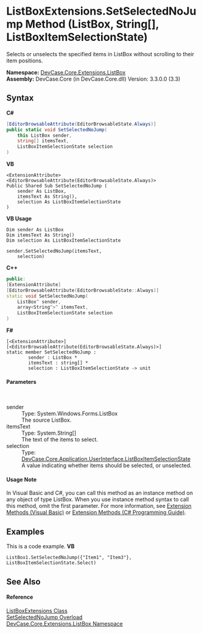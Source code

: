 # ListBoxExtensions.SetSelectedNoJump Method (ListBox, String[], ListBoxItemSelectionState)
 

Selects or unselects the specified items in ListBox without scrolling to their item positions.

**Namespace:**&nbsp;<a href="N_DevCase_Core_Extensions_ListBox">DevCase.Core.Extensions.ListBox</a><br />**Assembly:**&nbsp;DevCase.Core (in DevCase.Core.dll) Version: 3.3.0.0 (3.3)

## Syntax

**C#**<br />
``` C#
[EditorBrowsableAttribute(EditorBrowsableState.Always)]
public static void SetSelectedNoJump(
	this ListBox sender,
	string[] itemsText,
	ListBoxItemSelectionState selection
)
```

**VB**<br />
``` VB
<ExtensionAttribute>
<EditorBrowsableAttribute(EditorBrowsableState.Always)>
Public Shared Sub SetSelectedNoJump ( 
	sender As ListBox,
	itemsText As String(),
	selection As ListBoxItemSelectionState
)
```

**VB Usage**<br />
``` VB Usage
Dim sender As ListBox
Dim itemsText As String()
Dim selection As ListBoxItemSelectionState

sender.SetSelectedNoJump(itemsText, 
	selection)
```

**C++**<br />
``` C++
public:
[ExtensionAttribute]
[EditorBrowsableAttribute(EditorBrowsableState::Always)]
static void SetSelectedNoJump(
	ListBox^ sender, 
	array<String^>^ itemsText, 
	ListBoxItemSelectionState selection
)
```

**F#**<br />
``` F#
[<ExtensionAttribute>]
[<EditorBrowsableAttribute(EditorBrowsableState.Always)>]
static member SetSelectedNoJump : 
        sender : ListBox * 
        itemsText : string[] * 
        selection : ListBoxItemSelectionState -> unit 

```


#### Parameters
&nbsp;<dl><dt>sender</dt><dd>Type: System.Windows.Forms.ListBox<br />The source ListBox.</dd><dt>itemsText</dt><dd>Type: System.String[]<br />The text of the items to select.</dd><dt>selection</dt><dd>Type: <a href="T_DevCase_Core_Application_UserInterface_ListBoxItemSelectionState">DevCase.Core.Application.UserInterface.ListBoxItemSelectionState</a><br />A value indicating whether items should be selected, or unselected.</dd></dl>

#### Usage Note
In Visual Basic and C#, you can call this method as an instance method on any object of type ListBox. When you use instance method syntax to call this method, omit the first parameter. For more information, see <a href="https://docs.microsoft.com/dotnet/visual-basic/programming-guide/language-features/procedures/extension-methods">Extension Methods (Visual Basic)</a> or <a href="https://docs.microsoft.com/dotnet/csharp/programming-guide/classes-and-structs/extension-methods">Extension Methods (C# Programming Guide)</a>.

## Examples
This is a code example. 
**VB**<br />
``` VB
ListBox1.SetSelectedNoJump({"Item1", "Item3"}, ListBoxItemSelectionState.Select)
```


## See Also


#### Reference
<a href="T_DevCase_Core_Extensions_ListBox_ListBoxExtensions">ListBoxExtensions Class</a><br /><a href="Overload_DevCase_Core_Extensions_ListBox_ListBoxExtensions_SetSelectedNoJump">SetSelectedNoJump Overload</a><br /><a href="N_DevCase_Core_Extensions_ListBox">DevCase.Core.Extensions.ListBox Namespace</a><br />
